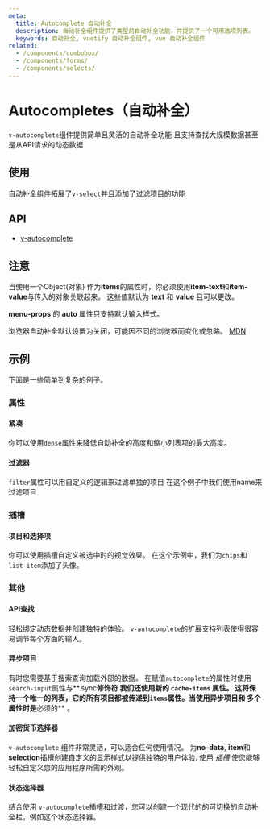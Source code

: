 ```yaml
---
meta:
  title: Autocomplete 自动补全
  description: 自动补全组件提供了类型前自动补全功能，并提供了一个可用选项列表。
  keywords: 自动补全, vuetify 自动补全组件, vue 自动补全组件
related:
  - /components/combobox/
  - /components/forms/
  - /components/selects/
---
```


# Autocompletes（自动补全）

`v-autocomplete`组件提供简单且灵活的自动补全功能 且支持查找大规模数据甚至是从API请求的动态数据

<entry-ad />

## 使用

自动补全组件拓展了`v-select`并且添加了过滤项目的功能

<usage name="v-autocomplete" />

## API

- [v-autocomplete](/api/v-autocomplete)

<inline-api page="components/autocompletes" />

## 注意

<alert type="error">

  当使用一个Object(对象) 作为**items**的属性时，你必须使用**item-text**和**item-value**与传入的对象关联起来。 这些值默认为 **text** 和 **value** 且可以更改。

</alert>

<alert type="warning">

  **menu-props** 的 **auto** 属性只支持默认输入样式。

</alert>

<alert type="info">

  浏览器自动补全默认设置为关闭，可能因不同的浏览器而变化或忽略。 [MDN](https://developer.mozilla.org/en-US/docs/Web/Security/Securing_your_site/Turning_off_form_autocompletion)

</alert>

## 示例

下面是一些简单到复杂的例子。

### 属性

#### 紧凑

你可以使用`dense`属性来降低自动补全的高度和缩小列表项的最大高度。

<example file="v-autocomplete/prop-dense" />

#### 过滤器

`filter`属性可以用自定义的逻辑来过滤单独的项目 在这个例子中我们使用name来过滤项目

<example file="v-autocomplete/prop-filter" />

### 插槽

#### 项目和选择项

你可以使用插槽自定义被选中时的视觉效果。 在这个示例中，我们为`chips`和`list-item`添加了头像。

<example file="v-autocomplete/slot-item-and-selection" />

### 其他

#### API查找

轻松绑定动态数据并创建独特的体验。 `v-autocomplete`的扩展支持列表使得很容易调节每个方面的输入。

<example file="v-autocomplete/misc-api-search" />

#### 异步项目

有时您需要基于搜索查询加载外部的数据。 在赋值`autocomplete`的属性时使用`search-input`属性与**.sync**修饰符 我们还使用新的 `cache-items` 属性。 这将保持一个唯一的列表，它的所有项目都被传递到`items`属性。当使用异步项目和 **多个** 属性时是**必须的** 。

<example file="v-autocomplete/misc-asynchronous-items" />

#### 加密货币选择器

`v-autocomplete` 组件非常灵活，可以适合任何使用情况。 为**no-data**, **item**和**selection**插槽创建自定义的显示样式以提供独特的用户体验. 使用 _插槽_ 使您能够轻松自定义您的应用程序所需的外观。

<example file="v-autocomplete/misc-cryptocurrency-selector" />

#### 状态选择器

结合使用 `v-autocomplete`插槽和过渡，您可以创建一个现代的的可切换的自动补全栏，例如这个状态选择器。

<example file="v-autocomplete/misc-state-selector" />

<backmatter />
